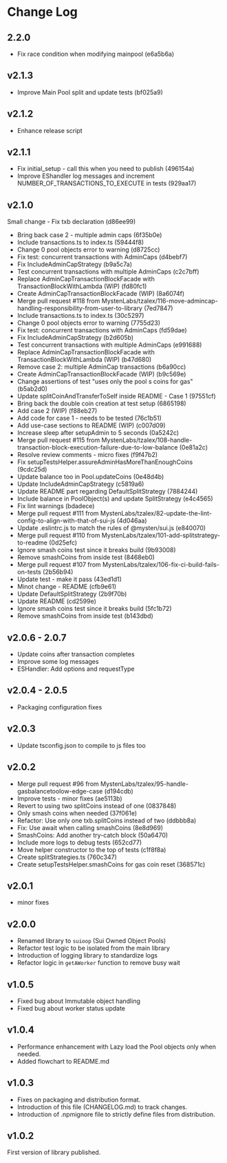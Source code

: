 # Change Log

## 2.2.0
* Fix race condition when modifying mainpool (e6a5b6a)

## v2.1.3
* Improve Main Pool split and update tests (bf025a9)

## v2.1.2
* Enhance release script

## v2.1.1
* Fix initial_setup - call this when you need to publish (496154a)
* Improve EShandler log messages and increment NUMBER_OF_TRANSACTIONS_TO_EXECUTE in tests (929aa17)


## v2.1.0
Small change - Fix txb declaration (d86ee99)
* Bring back case 2 - multiple admin caps (6f35b0e)
* Include transactions.ts to index.ts (59444f8)
* Change 0 pool objects error to warning (d8725cc)
* Fix test: concurrent transactions with AdminCaps (d4bebf7)
* Fix IncludeAdminCapStrategy (b9a5c7a)
* Test concurrent transactions with multiple AdminCaps (c2c7bff)
* Replace AdminCapTransactionBlockFacade with TransactionBlockWithLambda (WIP) (fd80fc1)
* Create AdminCapTransactionBlockFacade (WIP) (8a6074f)
* Merge pull request #118 from MystenLabs/tzalex/116-move-admincap-handling-responsibility-from-user-to-library (7ed7847)
* Include transactions.ts to index.ts (30c5297)
* Change 0 pool objects error to warning (7755d23)
* Fix test: concurrent transactions with AdminCaps (fd59dae)
* Fix IncludeAdminCapStrategy (b2d605b)
* Test concurrent transactions with multiple AdminCaps (e991688)
* Replace AdminCapTransactionBlockFacade with TransactionBlockWithLambda (WIP) (b47d680)
* Remove case 2: multiple AdminCap transactions (b6a90cc)
* Create AdminCapTransactionBlockFacade (WIP) (b9c569e)
* Change assertions of test "uses only the pool s coins for gas" (b5ab2d0)
* Update splitCoinAndTransferToSelf inside README - Case 1 (97551cf)
* Bring back the double coin creation at test setup (6865198)
* Add case 2 (WIP) (f88eb27)
* Add code for case 1 - needs to be tested (76c1b51)
* Add use-case sections to README (WIP) (c007d09)
* Increase sleep after setupAdmin to 5 seconds (0a5242c)
* Merge pull request #115 from MystenLabs/tzalex/108-handle-transaction-block-execution-failure-due-to-low-balance (0e81a2c)
* Resolve review comments - micro fixes (f9f47b2)
* Fix setupTestsHelper.assureAdminHasMoreThanEnoughCoins (9cdc25d)
* Update balance too in Pool.updateCoins (0e48d4b)
* Update IncludeAdminCapStrategy (c5819a6)
* Update README part regarding DefaultSplitStrategy (7884244)
* Include balance in PoolObject(s) and update SplitStrategy (e4c4565)
* Fix lint warnings (bdadece)
* Merge pull request #111 from MystenLabs/tzalex/82-update-the-lint-config-to-align-with-that-of-sui-js (4d046aa)
* Update .eslintrc.js to match the rules of @mysten/sui.js (e840070)
* Merge pull request #110 from MystenLabs/tzalex/101-add-splitstrategy-to-readme (0d25efc)
* Ignore smash coins test since it breaks build (9b93008)
* Remove smashCoins from inside test (8468eb0)
* Merge pull request #107 from MystenLabs/tzalex/106-fix-ci-build-fails-on-tests (2b56b94)
* Update test - make it pass (43ed1d1)
* Minot change - README (cfb9e61)
* Update DefaultSplitStrategy (2b9f70b)
* Update README (cd2599e)
* Ignore smash coins test since it breaks build (5fc1b72)
* Remove smashCoins from inside test (b143dbd)


## v2.0.6 - 2.0.7
- Update coins after transaction completes
- Improve some log messages
- ESHandler: Add options and requestType

## v2.0.4 - 2.0.5
- Packaging configuration fixes 

## v2.0.3
- Update tsconfig.json to compile to js files too

## v2.0.2
- Merge pull request #96 from MystenLabs/tzalex/95-handle-gasbalancetoolow-edge-case (d194cdb)
- Improve tests - minor fixes (ae5113b)
- Revert to using two splitCoins instead of one (0837848)
- Only smash coins when needed (37f061e)
- Refactor: Use only one txb.splitCoins instead of two (ddbbb8a)
- Fix: Use await when calling smashCoins (8e8d969)
- SmashCoins: Add another try-catch block (50a6470)
- Include more logs to debug tests (652cd77)
- Move helper constructor to the top of tests (c1f8f8a)
- Create splitStrategies.ts (760c347)
- Create setupTestsHelper.smashCoins for gas coin reset (368571c)

## v2.0.1
- minor fixes

## v2.0.0
- Renamed library to `suioop` (Sui Owned Object Pools)
- Refactor test logic to be isolated from the main library
- Introduction of logging library to standardize logs 
- Refactor logic in `getAWorker` function to remove busy wait

## v1.0.5
- Fixed bug about Immutable object handling
- Fixed bug about worker status update

## v1.0.4
- Performance enhancement with Lazy load the Pool objects only when needed.
- Added flowchart to README.md

## v1.0.3
 - Fixes on packaging and distribution format.
 - Introduction of this file (CHANGELOG.md) to track changes.
 - Introduction of .npmignore file to strictly define files from distribution.

## v1.0.2
First version of library published.
